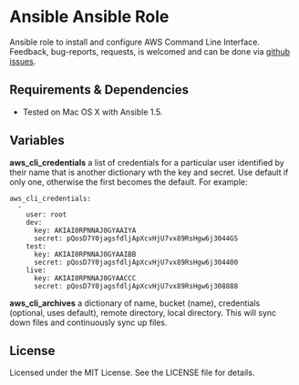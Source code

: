 # Ansible Ansible Role #

Ansible role to install and configure AWS Command Line Interface. Feedback, 
bug-reports, requests, is welcomed and can be done via
[github issues](https://github.com/New-Edge-Engineering/ansible-aws_cli/issues).

## Requirements & Dependencies ##
- Tested on Mac OS X with Ansible 1.5.

## Variables ##
**aws_cli_credentials** a list of credentials for a particular user identified 
by their name that is another dictionary wth the key and secret. Use default if 
only one, otherwise the first becomes the default. For example:

    aws_cli_credentials:
      -
        user: root
        dev:
          key: AKIAI0RPNNAJ0GYAAIYA
          secret: pQosD7Y0jagsfdljApXcvHjU7vx89RsHgw6j3044GS
        test:
          key: AKIAI0RPNNAJ0GYAAIBB
          secret: pQosD7Y0jagsfdljApXcvHjU7vx89RsHgw6j304400
        live:
          key: AKIAI0RPNNAJ0GYAACCC
          secret: pQosD7Y0jagsfdljApXcvHjU7vx89RsHgw6j308888

**aws_cli_archives** a dictionary of name, bucket (name), credentials (optional, uses 
default), remote directory, local directory. This will sync down files and 
continuously sync up files.

## License ##

Licensed under the MIT License. See the LICENSE file for details.
